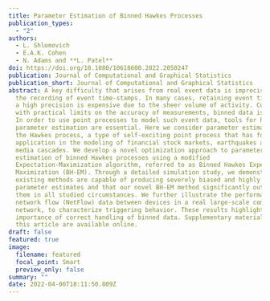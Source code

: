 ```yaml
---
title: Parameter Estimation of Binned Hawkes Processes
publication_types:
  - "2"
authors:
  - L. Shlomovich
  - E.A.K. Cohen
  - N. Adams and **L. Patel**
doi: https://doi.org/10.1080/10618600.2022.2050247
publication: Journal of Computational and Graphical Statistics
publication_short: Journal of Computational and Graphical Statistics
abstract: A key difficulty that arises from real event data is imprecision in
  the recording of event time-stamps. In many cases, retaining event times with
  a high precision is expensive due to the sheer volume of activity. Combined
  with practical limits on the accuracy of measurements, binned data is common.
  In order to use point processes to model such event data, tools for handling
  parameter estimation are essential. Here we consider parameter estimation of
  the Hawkes process, a type of self-exciting point process that has found
  application in the modeling of financial stock markets, earthquakes and social
  media cascades. We develop a novel optimization approach to parameter
  estimation of binned Hawkes processes using a modified
  Expectation-Maximization algorithm, referred to as Binned Hawkes Expectation
  Maximization (BH-EM). Through a detailed simulation study, we demonstrate that
  existing methods are capable of producing severely biased and highly variable
  parameter estimates and that our novel BH-EM method significantly outperforms
  them in all studied circumstances. We further illustrate the performance on
  network flow (NetFlow) data between devices in a real large-scale computer
  network, to characterize triggering behavior. These results highlight the
  importance of correct handling of binned data. Supplementary materials for
  this article are available online.
draft: false
featured: true
image:
  filename: featured
  focal_point: Smart
  preview_only: false
summary: ""
date: 2022-04-06T18:11:50.809Z
---
```

